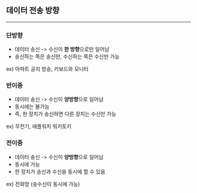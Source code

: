 ## 데이터 전송 방향

---

### 단방향

- 데이터 송신 -> 수신이 **한 방향**으로만 일어남
- 송신하는 쪽은 송신만, 수신하는 쪽은 수신만 가능

ex) 아파트 공지 방송, 키보드와 모니터

### 반이중

- 데이터 송신 -> 수신이 **양방향**으로 일어남
- 동시에는 불가능
- 즉, 한 장치가 송신하면 다른 장치는 수신만 가능

ex) 무전기, 애플워치 워키토키

### 전이중

- 데이터 송신 -> 수신이 **양방향**으로 일어남
- 동시에 가능
- 한 장치가 송신과 수신을 동시에 할 수 있음

ex) 전화망 (송수신이 동시에 가능)


